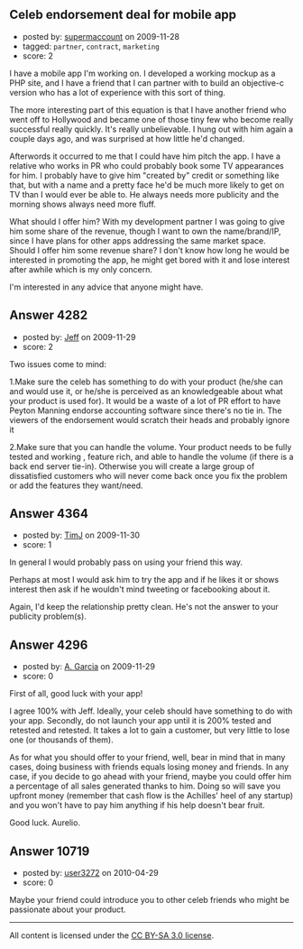 ## Celeb endorsement deal for mobile app

- posted by: [supermaccount](https://stackexchange.com/users/-1/1713-supermaccount) on 2009-11-28
- tagged: `partner`, `contract`, `marketing`
- score: 2

I have a mobile app I'm working on. I developed a working mockup as a PHP site, and I have a friend that I can partner with to build an objective-c version who has a lot of experience with this sort of thing.

The more interesting part of this equation is that I have another friend who went off to Hollywood and became one of those tiny few who become really successful really quickly. It's really unbelievable. I hung out with him again a couple days ago, and was surprised at how little he'd changed.

Afterwords it occurred to me that I could have him pitch the app. I have a relative who works in PR who could probably book some TV appearances for him. I probably have to give him "created by" credit or something like that, but with a name and a pretty face he'd be much more likely to get on TV than I would ever be able to. He always needs more publicity and the morning shows always need more fluff.

What should I offer him? With my development partner I was going to give him some share of the revenue, though I want to own the name/brand/IP, since I have plans for other apps addressing the same market space. Should I offer him some revenue share? I don't know how long he would be interested in promoting the app, he might get bored with it and lose interest after awhile which is my only concern.

I'm interested in any advice that anyone might have.


## Answer 4282

- posted by: [Jeff](https://stackexchange.com/users/-1/876-jeff) on 2009-11-29
- score: 2

Two issues come to mind:

 1.Make sure the celeb has something to
    do with your product (he/she can and
    would use it, or he/she is perceived
    as an knowledgeable about what your
    product is used for). It would be a
    waste of a lot of PR effort to have
    Peyton Manning endorse accounting
    software since  there's no tie in. The viewers of the endorsement would scratch their heads and probably ignore it

 
   

 2.Make sure that you can handle the
    volume. Your product needs to be
    fully tested and working , feature
    rich, and able to handle the volume
    (if there is a back end server
    tie-in). Otherwise you will create a
    large group of dissatisfied
    customers who will never come back
    once you fix the problem or add the
    features they want/need.


## Answer 4364

- posted by: [TimJ](https://stackexchange.com/users/-1/1172-timj) on 2009-11-30
- score: 1

In general I would probably pass on using your friend this way.

Perhaps at most I would ask him to try the app and if he likes it or shows interest then ask if he wouldn't mind tweeting or facebooking about it.  

Again, I'd keep the relationship pretty clean.  He's not the answer to your publicity problem(s).  


## Answer 4296

- posted by: [A. Garcia](https://stackexchange.com/users/-1/1659-a-garcia) on 2009-11-29
- score: 0

First of all, good luck with your app! 

I agree 100% with Jeff. Ideally, your celeb should have something to do with your app. Secondly, do not launch your app until it is 200% tested and retested and retested. It takes a lot to gain a customer, but very little to lose one (or thousands of them).

As for what you should offer to your friend, well, bear in mind that in many cases, doing business with friends equals losing money and friends. In any case, if you decide to go ahead with your friend, maybe you could offer him a percentage of all sales generated thanks to him. Doing so will save you upfront money (remember that cash flow is the Achilles' heel of any startup) and you won't have to pay him anything if his help doesn't bear fruit. 

Good luck.
Aurelio.





## Answer 10719

- posted by: [user3272](https://stackexchange.com/users/-1/3272-user3272) on 2010-04-29
- score: 0

Maybe your friend could introduce you to other celeb friends who might be passionate about your product.



---

All content is licensed under the [CC BY-SA 3.0 license](https://creativecommons.org/licenses/by-sa/3.0/).
